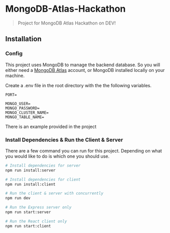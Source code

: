 # MongoDB-Atlas-Hackathon

> Project for MongoDB Atlas Hackathon on DEV!

## Installation

### Config

This project uses MongoDB to manage the backend database. So you will either need a [MongoDB Atlas](https://www.mongodb.com/) account, or MongoDB installed locally on your machine.

Create a .env file in the root directory with the the following variables.

```env
PORT=

MONGO_USER=
MONGO_PASSWORD=
MONGO_CLUSTER_NAME=
MONGO_TABLE_NAME=
```

There is an example provided in the project

### Install Dependencies & Run the Client & Server

There are a few command you can run for this project. Depending on what you would like to do is which one you should use.

```bash
# Install dependencies for server
npm run install:server

# Install dependencies for client
npm run install:client

# Run the client & server with concurrently
npm run dev

# Run the Express server only
npm run start:server

# Run the React client only
npm run start:client


```
